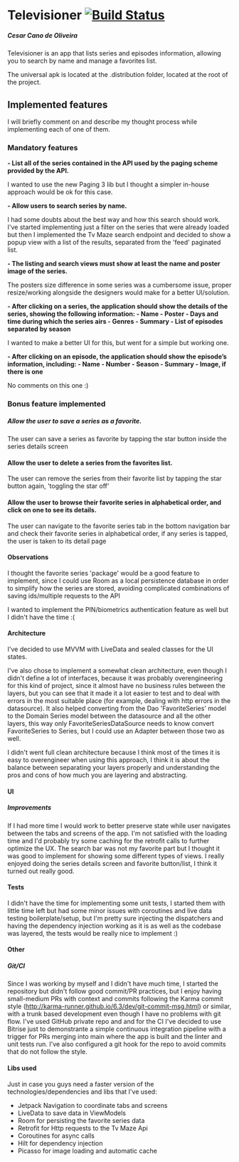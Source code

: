 # Televisioner [![Build Status](https://app.bitrise.io/app/270b50a3d955219b/status.svg?token=Yi6MwS4ILWHdmtKpMn6ACQ&branch=main)](https://app.bitrise.io/app/270b50a3d955219b)
##### Cesar Cano de Oliveira

Televisioner is an app that lists series and episodes information, allowing you to search by name and manage a favorites list.

The universal apk is located at the .distribution folder, located at the root of the project.

## Implemented features
I will briefly comment on and describe my thought process while implementing each of one of them.
### Mandatory features
**- List all of the series contained in the API used by the paging scheme provided by the
API.**

I wanted to use the new Paging 3 lib but I thought a simpler in-house approach would be ok for this case.

**- Allow users to search series by name.**

I had some doubts about the best way and how this search should work. I've started implementing just a filter on the series that were already loaded but then I implemented the Tv Maze search endpoint and decided to show a popup view with a list of the results, separated from the 'feed' paginated list.

**- The listing and search views must show at least the name and poster image of the
series.**

The posters size difference in some series was a cumbersome issue, proper resize/working alongside the designers would make for a better UI/solution.

**- After clicking on a series, the application should show the details of the series, showing
the following information:
    - Name
    - Poster
    - Days and time during which the series airs
    - Genres
    - Summary
    - List of episodes separated by season**
    
I wanted to make a better UI for this, but went for a simple but working one.

**- After clicking on an episode, the application should show the episode’s information, including:
    - Name
    - Number
    - Season
    - Summary
    - Image, if there is one**
    
   
No comments on this one :)

### Bonus feature implemented

##### Allow the user to save a series as a favorite.
The user can save a series as favorite by tapping the star button inside the series details screen
#### Allow the user to delete a series from the favorites list.
The user can remove the series from their favorite list by tapping the star button again, 'toggling the star off'
#### Allow the user to browse their favorite series in alphabetical order, and click on one to see its details.
The user can navigate to the favorite series tab in the bottom navigation bar and check their favorite series in alphabetical order, if any series is tapped, the user is taken to its detail page

#### Observations
I thought the favorite series 'package' would be a good feature to implement, since I could use Room as a local persistence database in order to simplify how the series are stored, avoiding complicated combinations of saving ids/multiple requests to the API

I wanted to implement the PIN/biometrics authentication feature as well but I didn't have the time :(

#### Architecture

I've decided to use MVVM with LiveData and sealed classes for the UI states.

I've also chose to implement a somewhat clean architecture, even though I didn't define a lot of interfaces, because it was probably overengineering for this kind of project, since it almost have no business rules between the layers, but you can see that it made it a lot easier to test and to deal with errors in the most suitable place (for example, dealing with http errors in the datasource). It also helped converting from the Dao 'FavoriteSeries' model to the Domain Series model between the datasource and all the other layers, this way only FavoriteSeriesDataSource needs to know convert FavoriteSeries to Series, but I could use an Adapter between those two as well.

I didn't went full clean architecture because I think most of the times it is easy to overengineer when using this approach, I think it is about the balance between separating your layers properly and understanding the pros and cons of how much you are layering and abstracting.

#### UI
##### Improvements
If I had more time I would work to better preserve state while user navigates between the tabs and screens of the app. I'm not satisfied with the loading time and I'd probably try some caching for the retrofit calls to further optimize the UX. The search bar was not my favorite part but I thought it was good to implement for showing some different types of views. I really enjoyed doing the series details screen and favorite button/list, I think it turned out really good.

#### Tests
I didn't have the time for implementing some unit tests, I started them with little time left but had some minor issues with coroutines and live data testing boilerplate/setup, but I'm pretty sure injecting the dispatchers and having the dependency injection working as it is as well as the codebase was layered, the tests would be really nice to implement :)

#### Other

##### Git/CI
Since I was working by myself and I didn't have much time, I started the repository but didn't follow good commit/PR practices, but I enjoy having small-medium PRs with context and commits following the Karma commit style (http://karma-runner.github.io/6.3/dev/git-commit-msg.html) or similar, with a trunk based development even though I have no problems with git flow. I've used GitHub private repo and and for the CI I've decided to use Bitrise just to demonstrante a simple continuous integration pipeline with a trigger for PRs merging into main where the app is built and the linter and unit tests run. I've also configured a git hook for the repo to avoid commits that do not follow the style.

#### Libs used
Just in case you guys need a faster version of the technologies/dependencies and libs that I've used:
- Jetpack Navigation to coordinate tabs and screens
- LiveData to save data in ViewModels
- Room for persisting the favorite series data
- Retrofit for Http requests to the Tv Maze Api
- Coroutines for async calls
- Hilt for dependency injection
- Picasso for image loading and automatic cache

